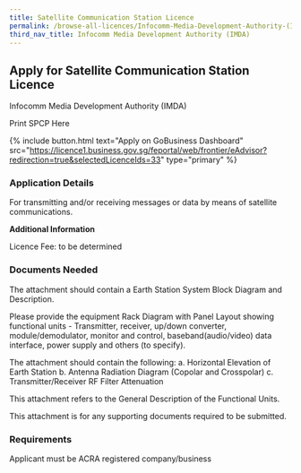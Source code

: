 ```yaml
---
title: Satellite Communication Station Licence
permalink: /browse-all-licences/Infocomm-Media-Development-Authority-(IMDA)/Satellite-Communication-Station-Licence
third_nav_title: Infocomm Media Development Authority (IMDA)
---
```


## Apply for Satellite Communication Station Licence

Infocomm Media Development Authority (IMDA)

Print SPCP Here


{% include button.html text="Apply on GoBusiness Dashboard" src="https://licence1.business.gov.sg/feportal/web/frontier/eAdvisor?redirection=true&selectedLicenceIds=33" type="primary" %}

### Application Details

<p>For transmitting and/or receiving messages or data by means of satellite communications.</p>

**Additional Information**

Licence Fee: to be determined

### Documents Needed

The attachment should contain a Earth Station System Block Diagram and Description.

Please provide the equipment Rack Diagram with Panel Layout showing functional units - Transmitter, receiver, up/down converter, module/demodulator, monitor and control, baseband(audio/video) data interface, power supply and others (to specify).

The attachment should contain the following:
a. Horizontal Elevation of Earth Station
b. Antenna Radiation Diagram (Copolar and Crosspolar)
c. Transmitter/Receiver RF Filter Attenuation

This attachment refers to the General Description of the Functional Units.

This attachment is for any supporting documents required to be submitted.


### Requirements

Applicant must be ACRA registered company/business

